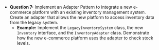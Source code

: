 - **Question 7:** Implement an Adapter Pattern to integrate a new e-commerce platform with an existing inventory management system. Create an adapter that allows the new platform to access inventory data from the legacy system.
  - **Example:** Implement the `LegacyInventorySystem` class, the new `Inventory` interface, and the `InventoryAdapter` class. Demonstrate how the new e-commerce platform uses the adapter to check stock levels.
